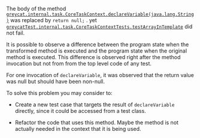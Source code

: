 The body of the method [`greycat.internal.task.CoreTaskContext.declareVariable(java.lang.String)`](https://github.com/datathings/greycat/blob/5ced869407f7612517fc354b41516eb300d8a3f1/greycat/src/main/java/greycat/internal/task/CoreTaskContext.java#L270) 
was  replaced by  `return null;` . 
yet  [`greycatTest.internal.task.CoreTaskContextTests.testArrayInTemplate`](https://github.com/datathings/greycat/blob/5ced869407f7612517fc354b41516eb300d8a3f1/greycat/src/test/java/greycatTest/internal/task/CoreTaskContextTests.java) did not fail. 

It is possible to observe a difference between the program state when the transformed method is executed and the program state when the original method is executed. This difference is observed right after the method invocation but not from from the top level code of any test.


For one invocation of `declareVariable`, it was observed that the return value  was null but should have been non-null.

To solve this problem you may consider to:

* Create a new test case that targets the result of `declareVariable` directly, since it could be accessed from a test class.


* Refactor the code that uses this method. Maybe the method is not actually needed in the context that it is being used.
